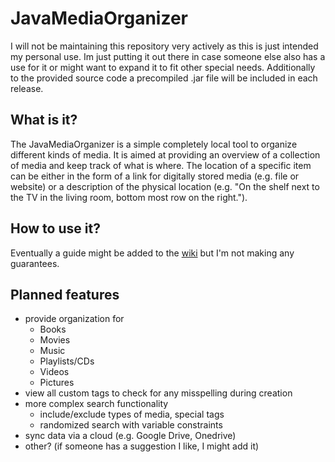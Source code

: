 # JavaMediaOrganizer
I will not be maintaining this repository very actively as this is just intended my personal use. Im just putting it out there in case someone else also has a use for it or might want to expand it to fit other special needs.
Additionally to the provided source code a precompiled .jar file will be included in each release.

## What is it?
The JavaMediaOrganizer is a simple completely local tool to organize different kinds of media. It is aimed at providing an overview of a collection of media and keep track of what is where. The location of a specific item can be either in the form of a link for digitally stored media (e.g. file or website) or a description of the physical location (e.g. "On the shelf next to the TV in the living room, bottom most row on the right.").

## How to use it?
Eventually a guide might be added to the [wiki](https://github.com/Chromfalke/JavaMediaOrganizer/wiki) but I'm not making any guarantees.

## Planned features
- provide organization for
  - Books
  - Movies
  - Music
  - Playlists/CDs
  - Videos
  - Pictures
- view all custom tags to check for any misspelling during creation
- more complex search functionality
  - include/exclude types of media, special tags
  - randomized search with variable constraints
- sync data via a cloud (e.g. Google Drive, Onedrive)
- other? (if someone has a suggestion I like, I might add it)
